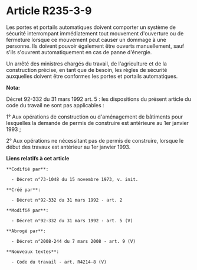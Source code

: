 # Article R235-3-9

Les portes et portails automatiques doivent comporter un système de sécurité interrompant immédiatement tout mouvement
d'ouverture ou de fermeture lorsque ce mouvement peut causer un dommage à une personne. Ils doivent pouvoir également être
ouverts manuellement, sauf s'ils s'ouvrent automatiquement en cas de panne d'énergie.

Un arrêté des ministres chargés du travail, de l'agriculture et de la construction précise, en tant que de besoin, les règles
de sécurité auxquelles doivent être conformes les portes et portails automatiques.

**Nota:**

Décret 92-332 du 31 mars 1992 art. 5 : les dispositions du présent article du code du travail ne sont pas applicables : 

1° Aux opérations de construction ou d'aménagement de bâtiments pour lesquelles la demande de permis de construire est
antérieure au 1er janvier 1993 ; 

2° Aux opérations ne nécessitant pas de permis de construire, lorsque le début des travaux est antérieur au 1er janvier 1993.

**Liens relatifs à cet article**

	**Codifié par**:

	  - Décret n°73-1048 du 15 novembre 1973, v. init.

	**Créé par**:

	  - Décret n°92-332 du 31 mars 1992 - art. 2

	**Modifié par**:

	  - Décret n°92-332 du 31 mars 1992 - art. 5 (V)

	**Abrogé par**:

	  - Décret n°2008-244 du 7 mars 2008 - art. 9 (V)

	**Nouveaux textes**:

	  - Code du travail - art. R4214-8 (V)
